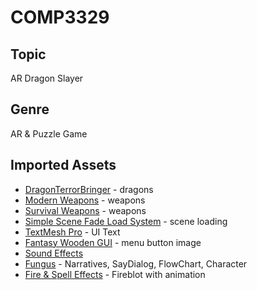 # COMP3329

## Topic
AR Dragon Slayer

## Genre
AR & Puzzle Game

## Imported Assets
* [DragonTerrorBringer](https://assetstore.unity.com/packages/3d/characters/creatures/dragon-the-terror-bringer-pbr-77121) - dragons
* [Modern Weapons](http://devassets.com/assets/modern-weapons/) - weapons
* [Survival Weapons](http://devassets.com/assets/survival-weapons/) - weapons
* [Simple Scene Fade Load System](https://assetstore.unity.com/packages/tools/gui/simple-fade-scene-transition-system-81753) - scene loading
* [TextMesh Pro](https://assetstore.unity.com/packages/essentials/beta-projects/textmesh-pro-84126) - UI Text
* [Fantasy Wooden GUI](https://assetstore.unity.com/packages/2d/gui/fantasy-wooden-gui-package-103817) - menu button image
* [Sound Effects](https://freesound.org/)
* [Fungus](https://assetstore.unity.com/packages/templates/systems/fungus-34184) - Narratives, SayDialog, FlowChart, Character
* [Fire & Spell Effects](https://assetstore.unity.com/packages/vfx/particles/fire-explosions/fire-spell-effects-36825) - Fireblot with animation